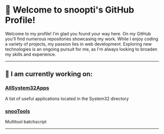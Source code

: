<!DOCTYPE html>
<html lang="en">
  <body>
    <!--Introduction-->
    <h1>👋 Welcome to snoopti's GitHub Profile!</h1>
    <p>
      Welcome to my profile! I'm glad you found your way here. On my GitHub
      you'll find numerous repositories showcasing my work. While I enjoy coding
      a variety of projects, my passion lies in web development. Exploring new
      technologies is an ongoing pursuit for me, as I'm always looking to
      broaden my skills and experience.
    </p>
    <hr>
    <!--Projects-->
    <h2>🚀 I am currently working on:</h2>
    <h3>
      <a href="https://github.com/snoopti/AllSystem32Apps">AllSystem32Apps</a>
    </h3>
    <p>A list of useful applications located in the System32 directory</p>
    <h3><a href="https://github.com/snoopti/snooTools">snooTools</a></h3>
    <p>Multitool batchscript</p>
    <hr>
  </body>
</html>
